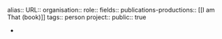 alias::
URL::
organisation::
role::
fields::
publications-productions:: [[I am That (book)]] 
tags:: person
project::
public:: true

-